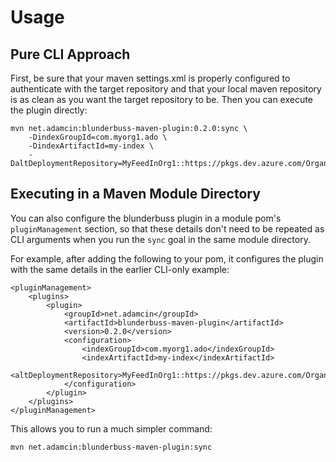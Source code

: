 Usage
=====

## Pure CLI Approach

First, be sure that your maven settings.xml is properly configured to authenticate with the target repository and that your local maven 
repository is as clean as you want the target repository to be. Then you can execute the plugin directly:

    mvn net.adamcin:blunderbuss-maven-plugin:0.2.0:sync \
        -DindexGroupId=com.myorg1.ado \
        -DindexArtifactId=my-index \
        -DaltDeploymentRepository=MyFeedInOrg1::https://pkgs.dev.azure.com/OrganzationName/ProjectName/_packaging/MyProjectScopedFeed1/Maven/v1
        

## Executing in a Maven Module Directory

You can also configure the blunderbuss plugin in a module pom's `pluginManagement` section, so that these details don't need to be repeated as
CLI arguments when you run the `sync` goal in the same module directory.

For example, after adding the following to your pom, it configures the plugin with the same details in the earlier CLI-only example:

    <pluginManagement>
        <plugins>
            <plugin>
                <groupId>net.adamcin</groupId>
                <artifactId>blunderbuss-maven-plugin</artifactId>
                <version>0.2.0</version>
                <configuration>
                    <indexGroupId>com.myorg1.ado</indexGroupId>
                    <indexArtifactId>my-index</indexArtifactId>
                    <altDeploymentRepository>MyFeedInOrg1::https://pkgs.dev.azure.com/OrganzationName/ProjectName/_packaging/MyProjectScopedFeed1/Maven/v1</altDeploymentRepository>
                </configuration>
            </plugin>
        </plugins>
    </pluginManagement>
    
This allows you to run a much simpler command:

    mvn net.adamcin:blunderbuss-maven-plugin:sync
    
